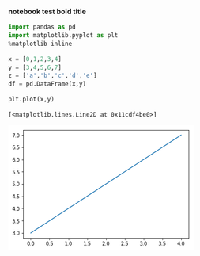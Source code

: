 
**notebook test bold title**


```python
import pandas as pd
import matplotlib.pyplot as plt
%matplotlib inline
```


```python
x = [0,1,2,3,4]
y = [3,4,5,6,7]
z = ['a','b','c','d','e']
df = pd.DataFrame(x,y)
```


```python
plt.plot(x,y)
```




    [<matplotlib.lines.Line2D at 0x11cdf4be0>]




![png](output_3_1.png)

